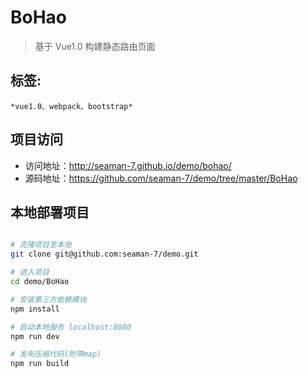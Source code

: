 # BoHao

> 基于 Vue1.0 构建静态路由页面

## 标签:
	*vue1.0、webpack、bootstrap*

## 项目访问
* 访问地址：http://seaman-7.github.io/demo/bohao/
* 源码地址：https://github.com/seaman-7/demo/tree/master/BoHao

## 本地部署项目

``` bash

# 克隆项目至本地
git clone git@github.com:seaman-7/demo.git

# 进入项目
cd demo/BoHao

# 安装第三方依赖模块
npm install

# 启动本地服务 localhost:8080
npm run dev

# 发布压缩代码(附带map)
npm run build

```


